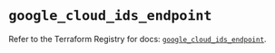 # `google_cloud_ids_endpoint`

Refer to the Terraform Registry for docs: [`google_cloud_ids_endpoint`](https://registry.terraform.io/providers/hashicorp/google/6.35.0/docs/resources/cloud_ids_endpoint).
